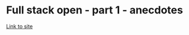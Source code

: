 # Full stack open - part 1 - anecdotes

[Link to site](https://fullstackopen.com/en/part1/a_more_complex_state_debugging_react_apps#exercises-1-6-1-14)
